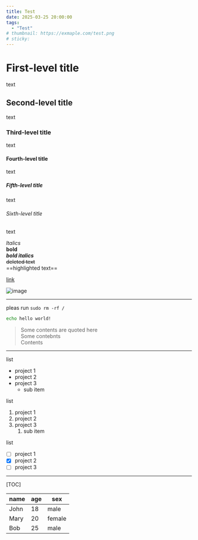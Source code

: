 ```yaml
---
title: Test
date: 2025-03-25 20:00:00
tags:
  - "Test"
# thumbnail: https://exmaple.com/test.png
# sticky: 
---
```

# First-level title
text
## Second-level title
text
### Third-level title
text
#### Fourth-level title
text
##### Fifth-level title
text
###### Sixth-level title
text

*ltalics*  
**bold**  
***bold italics***  
~~deleted text~~  
==highlighted text==

[link](https://example.com "a link" )

![image](https://example.com/img.png "a image" )

***

pleas run `sudo rm -rf /`

```bash
echo hello world!
```

>Some contents are quoted here  
>Some contebnts  
>Contents  

---

list
 - project 1
 - project 2
 - project 3
   - sub item

list
 1. project 1
 2. project 2
 3. project 3
    1. sub item

list
 - [ ] project 1
 - [x] project 2
 - [ ] project 3
___

[TOC]

| name | age | sex |
| --- | --- | --- |
| John | 18 | male |
| Mary | 20 | female |
| Bob | 25 | male |
